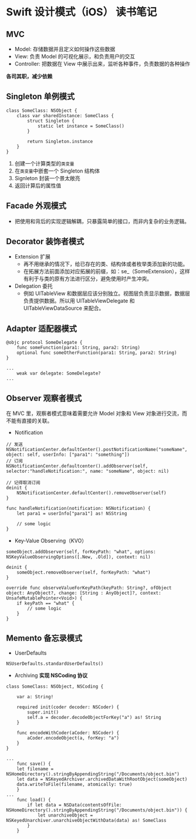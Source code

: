 # Swift 设计模式（iOS） 读书笔记

## MVC 
- Model: 存储数据并且定义如何操作这些数据
- View: 负责 Model 的可视化展示，和负责用户的交互
- Controller: 把数据在 View 中展示出来，监听各种事件，负责数据的各种操作

**各司其职，减少依赖**

## Singleton 单例模式
```
class SomeClass: NSObject {
	class var sharedInstance: SomeClass {
		struct Singleton {
			static let instance = SomeClass()
		}
		
		return Singleton.instance
	}
}
```

1. 创建一个计算类型的`类变量`
2. 在`类变量`中嵌套一个 Singleton 结构体
3. Signleton 封装一个景太敞亮
4. 返回计算后的属性值

## Facade 外观模式
- 把使用和背后的实现逻辑解耦，只暴露简单的接口，而非内复杂的业务逻辑。

## Decorator 装饰者模式
- Extension 扩展
	- 再不用继承的情况下，给已存在的类、结构体或者枚举类添加新的功能。
	- 在拓展方法前面添加对应拓展的前缀，如：se_（SomeExtension），这样有利于与类的原有方法进行区分，避免使用时产生冲突。
- Delegation 委托
	- 例如 UITableView 和数据层应该分别独立。视图层负责显示数据，数据层负责提供数据。所以用 UITableViewDelegate 和 UITableViewDataSource 来配合。

## Adapter 适配器模式
```
@objc protocol SomeDelegate {
	func someFunction(para1: String, para2: String)
	optional func someOtherFunction(para1: String, para2: String)
}
```

```
...
	weak var delegate: SomeDelegate?
...
```

## Observer 观察者模式

在 MVC 里，观察者模式意味着需要允许 Model 对象和 View 对象进行交流，而不能有直接的关联。

- Notification
```
// 发送
NSNotificationCenter.defaultCenter().postNotificationName("someName", object: self, userInfo: ["para1": "something"])
// 订阅
NSNotificationCenter.defaultcenter().addObserver(self, selector:"handleNotification:", name: "someName", object: nil)

// 记得取消订阅
deinit {
	NSNotificationCenter.defaultCenter().removeObserver(self)
}

func handleNotification(notification: NSNotification) {
	let para1 = userInfo["para1"] as! NSString
	
	// some logic
}
```

- Key-Value Observing（KVO）
```
someObject.addObserver(self, forKeyPath: "what", options: NSKeyValueObservingOptions([.New, .Old]), context: nil)

deinit {
	someObject.removeObserver(self, forKeyPath: "what")
}

override func observeValueForKeyPath(keyPath: String?, ofObject object: AnyObject?, change: [String : AnyObject]?, context: UnsafeMutablePointer<Void>) {
    if keyPath == "what" {
        // some logic
    }
}
```

## Memento 备忘录模式
- UserDefaults
```
NSUserDefaults.standardUserDefaults()
```
- Archiving
**实现 NSCoding 协议**
```
class SomeClass: NSObject, NSCoding {

	var a: String!
	
	required init(coder decoder: NSCoder) {
		super.init()
		self.a = decoder.decodeObjectForKey("a") as! String
	}
	
	func encodeWithCoder(aCoder: NSCoder) {
		aCoder.encodeObject(a, forKey: "a")
	}
}

...
	func save() {
    let filename = NSHomeDirectory().stringByAppendingString("/Documents/object.bin")
    let data = NSKeyedArchiver.archivedDataWithRootObject(someObject)
    data.writeToFile(filename, atomically: true)
	}
...
	func load() {
		if let data = NSData(contentsOfFile: NSHomeDirectory().stringByAppendingString("/Documents/object.bin")) {
			let unarchiveObject = NSKeyedUnarchiver.unarchiveObjectWithData(data) as! SomeClass
		}
	}
```

